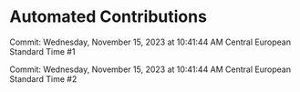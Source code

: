 # Automated Contributions

Commit: Wednesday, November 15, 2023 at 10:41:44 AM Central European Standard Time #1

Commit: Wednesday, November 15, 2023 at 10:41:44 AM Central European Standard Time #2

